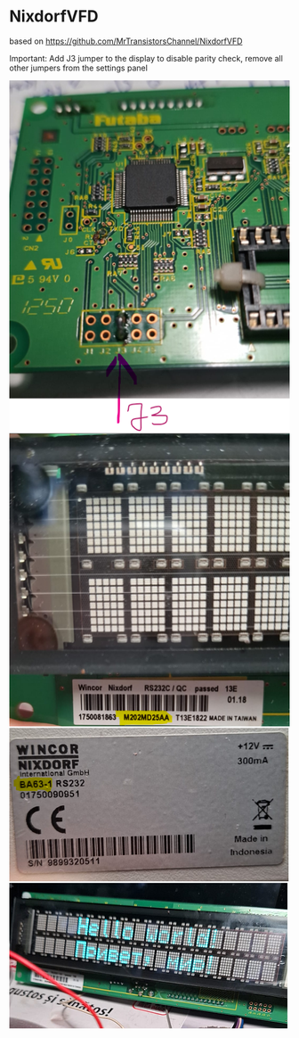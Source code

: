 # NixdorfVFD
based on https://github.com/MrTransistorsChannel/NixdorfVFD

Important: Add J3 jumper to the display to disable parity check, remove all other jumpers from the settings panel

![J3](https://github.com/tehniq3/NixdorfVFD/blob/main/technical/NixdorfVDF_01.png)
![name](https://github.com/tehniq3/NixdorfVFD/blob/main/technical/NixdorfVDF_02.png)
![name2](https://github.com/tehniq3/NixdorfVFD/blob/main/technical/NixdorfVDF_03.png)
![test](https://github.com/tehniq3/NixdorfVFD/blob/main/technical/NixdorfVDF_04.png)
